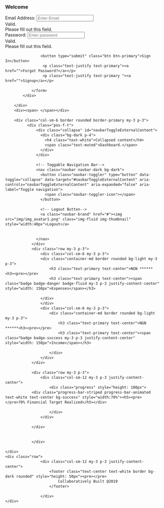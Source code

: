 <!DOCTYPE html>
<html>
<head>
	<title>SketchUp Designs Using Bootstrap</title>
	<meta charset="utf-8">
	<meta name="viewport" content="width=device-width, initial-scale=1">
	<link rel="stylesheet" href="https://maxcdn.bootstrapcdn.com/bootstrap/4.4.1/css/bootstrap.min.css">
  	<script src="https://ajax.googleapis.com/ajax/libs/jquery/3.4.1/jquery.min.js"></script>
  	<script src="https://cdnjs.cloudflare.com/ajax/libs/popper.js/1.16.0/umd/popper.min.js"></script>
 	<script src="https://maxcdn.bootstrapcdn.com/bootstrap/4.4.1/js/bootstrap.min.js"></script>
	
</head>
<body>
	<div class="row bg-light border rounded my-3 p-3">
		<div class="col-sm-6 border rounded border-primary my-3 p-3">
			<h3 class="display-3 text-center text-primary">Welcome</h3>
			<div class="container border rounded my-3 p-3 border-primary">
				<form action="#" class="was-validated">
					<div class="form-group">
						<label for="email">Email Address:</label>
						<input type="email" name="email" class="form-control" required placeholder="Enter Email">
						 <div class="valid-feedback">Valid.</div>
  					  <div class="invalid-feedback">Please fill out this field.</div>
					</div>
					<div class="form-group">
						<label for="pwd">Password:</label>
						<input type="password" name="password" required class="form-control"placeholder="Enter password">
						<div class="valid-feedback">Valid.</div>
    					<div class="invalid-feedback">Please fill out this field.</div> 
					</div>
					  
					 

					<button type="submit" class="btn btn-primary">Sign In</button>
					 <p class="text-justify text-primary"><a href="">Forgot Password?</a></p>
					 <p class="text-justify text-primary "><a href="">Signup</a></p>

				</form>
			</div>

		</div>
		<div><span> </span></div>

		<div class="col-sm-6 border rounded border-primary my-3 p-3">
			  <div class="pos-f-t">
				  <div class="collapse" id="navbarToggleExternalContent">
				    <div class="bg-dark p-4">
				      <h4 class="text-white">Collapsed content</h4>
				      <span class="text-muted">Dashboard.</span>
				    </div>
				  </div>
				  
				  <!-- Toggable Navigation Bar-->
				  <nav class="navbar navbar-dark bg-dark">
				    <button class="navbar-toggler" type="button" data-toggle="collapse" data-target="#navbarToggleExternalContent" aria-controls="navbarToggleExternalContent" aria-expanded="false" aria-label="Toggle navigation">
				      <span class="navbar-toggler-icon"></span>
				    </button>

				    <!-- Logout Button-->
				    <a class="navbar-brand" href="#"><img src="img/img_avatar1.png" class="img-fluid img-thumbnail" style="width:40px">Logout</a>


				  </nav>
				</div>
				<div class="row my-3 p-3">
					<div class="col-sm-6 my-3 p-3">
					<div class="container-md border rounded bg-light my-3 p-3">
						<h3 class="text-primary text-center">NGN ******<h3><pre></pre>
						<h3 class="text-primary text-center"><span class="badge badge-danger badge-fluid my-3 p-3 justify-content-center" style="width: 150px">Expenses</span></h3>

					</div>
					</div>
					<div class="col-sm-6 my-3 p-3">
						<div class="container-md border rounded bg-light my-3 p-3">
							<h3 class="text-primary text-center">NGN ******<h3><pre></pre>
							<h3 class="text-primary text-center"><span class="badge badge-success my-3 p-3 justify-content-center" style="width: 150px">Income</span></h3>

						</div>
					</div>
				</div>

				<div class="row my-3 p-3">
					<div class="col-sm-12 my-3 p-3 justify-content-center">
						<div class="progress" style="height: 100px">
  				<div class="progress-bar-striped progress-bar-animated text-white text-center bg-success" style="width:70%"><h5><pre></pre>70% Financial Target Realized</h5></div>

  						</div>
					</div>

				</div>

				
				</div>

	</div>
 	<div class="row">
					<div class="col-sm-12 my-3 p-3 justify-content-center">
						<footer class="text-center text-white border bg-dark rounded" style="height: 50px"><pre></pre>
							Collaboratively Built @2019
						</footer>
  		 
  					</div>
	</div>


	
	





</body>
</html>